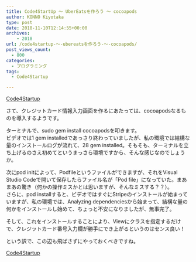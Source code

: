 ```yaml
---
title: Code4StartUp ～ UberEatsを作ろう ～ cocoapods
author: KONNO Kiyotaka
type: post
date: 2018-11-10T12:14:55+00:00
archives:
    - 2018
url: /code4startup-～-ubereatsを作ろう-～-cocoapods/
post_views_count:
  - 800
categories:
  - プログラミング
tags:
  - Code4Startup

---
```

<a href="https://code4startup.com/?ref=kiyotakakonno" target="_blank" rel="noopener">Code4Startup</a>

さて、クレジットカード情報入力画面を作るにあたっては、cocoapodsなるものを導入するようです。

ターミナルで、sudo gem install cocoapodsを叩きます。  
ビデオでは1 gem installedであっさり終わっていましたが、私の環境では結構な量のインストールログが流れて、28 gem installed。そもそも、ターミナルを立ち上げるのさえ初めてというまっさら環境ですから、そんな感じなのでしょうか。

次にpod initによって、Podfileというファイルができますが、それをVisual Studio Codeで開いて保存したらファイル名が「Pod file」になっていた。まあまあの驚き（何かの操作ミスかとは思いますが、そんなミスする？？）。  
さらに、pod installすると、ビデオではすぐにStripeのインストールが始まっていますが、私の環境では、Analyzing dependenciesから始まって、結構な量の何かをインストールし始めて、ちょっと不安になりましたが、無事完了。

そして、これをインストールすることにより、Viewにクラスを指定するだけで、クレジットカード番号入力欄が勝手にでき上がるというのはセンス良い！

という訳で、この辺も飛ばさずにやっておくべきですね。

<a href="https://code4startup.com/?ref=kiyotakakonno" target="_blank" rel="noopener">Code4Startup</a>